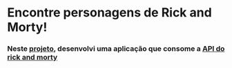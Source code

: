 # Encontre personagens de Rick and Morty!


### Neste [projeto](https://rickandmorty-jancoweb.netlify.app/), desenvolvi uma aplicação que consome a [API do rick and morty](https://rickandmortyapi.com/)
